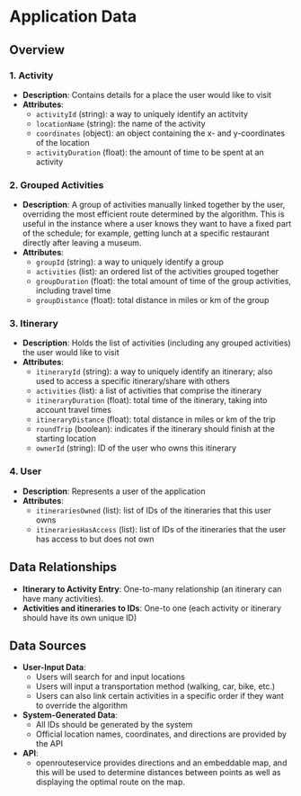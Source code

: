 # Application Data 

##  Overview

### 1. Activity

- **Description**: Contains details for a place the user would like to visit
- **Attributes**:
    - `activityId` (string): a way to uniquely identify an actitvity
    - `locationName` (string): the name of the activity
    - `coordinates` (object): an object containing the x- and y-coordinates of the location
    - `activityDuration` (float): the amount of time to be spent at an activity

### 2. Grouped Activities

- **Description**: A group of activities manually linked together by the user, overriding the most efficient route determined by the algorithm. This is useful in the instance where a user knows they want to have a fixed part of the schedule; for example, getting lunch at a specific restaurant directly after leaving a museum.
- **Attributes**:
    - `groupId` (string): a way to uniquely identify a group
    - `activities` (list): an ordered list of the activities grouped together
    - `groupDuration` (float): the total amount of time of the group activities, including travel time
    - `groupDistance` (float): total distance in miles or km of the group


### 3. Itinerary

- **Description**: Holds the list of activities (including any grouped activities) the user would like to visit
- **Attributes**:
    - `itineraryId` (string): a way to uniquely identify an itinerary; also used to access a specific itinerary/share with others
    - `activities` (list): a list of activities that comprise the itinerary
    - `itineraryDuration` (float): total time of the itinerary, taking into account travel times
    - `itineraryDistance` (float): total distance in miles or km of the trip
    - `roundTrip` (boolean): indicates if the itinerary should finish at the starting location
    - `ownerId` (string): ID of the user who owns this itinerary

### 4. User

- **Description**: Represents a user of the application
- **Attributes**:
    - `itinerariesOwned` (list): list of IDs of the itineraries that this user owns
    - `itinerariesHasAccess` (list): list of IDs of the itineraries that the user has access to but does not own
  

## Data Relationships

- **Itinerary to Activity Entry**: One-to-many relationship (an itinerary can have many activities).
- **Activities and itineraries to IDs**: One-to one (each activity or itinerary should have its own unique ID)

## Data Sources

- **User-Input Data**: 
    - Users will search for and input locations
    - Users will input a transportation method (walking, car, bike, etc.)
    - Users can also link certain activities in a specific order if they want to override the algorithm
- **System-Generated Data**: 
    - All IDs should be generated by the system
    - Official location names, coordinates, and directions are provided by the API
- **API**:
    - openrouteservice provides directions and an embeddable map, and this will be used to determine distances between points as well as displaying the optimal route on the map.